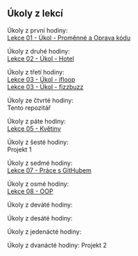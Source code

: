 ## Úkoly z lekcí
  
Úkoly z první hodiny:  
[Lekce 01 - Úkol - Proměnné a Oprava kódu](https://github.com/Emitlium/Engeto-Java-Training/tree/main/src/Lekce01)  

Úkoly z druhé hodiny:  
[Lekce 02 - Úkol - Hotel](https://github.com/Emitlium/Engeto-Java-Training/tree/main/src/Lekce02)  

Úkoly z třetí hodiny:  
[Lekce 03 - Úkol - ifloop](https://github.com/Emitlium/Engeto-Java-Training/tree/main/src/Lekce03/ifloop)  
[Lekce 03 - Úkol - fizzbuzz](https://github.com/Emitlium/Engeto-Java-Training/tree/main/src/Lekce03/fizzbuzz)

Úkoly ze čtvrté hodiny:  
Tento repozitář  

Úkoly z páte hodiny:  
[Lekce 05 - Květiny](https://github.com/Emitlium/Engeto-Java-Training/tree/main/src/Lekce05)  

Úkoly z šesté hodiny:  
Projekt 1

Úkoly z sedmé hodiny:  
[Lekce 07 - Práce s GitHubem](https://github.com/Emitlium/L7-Maven-test)  

Úkoly z osmé hodiny:  
[Lekce 08 - OOP](https://github.com/Emitlium/Engeto-Java-Training/tree/main/src/Lekce08)  

Úkoly z deváté hodiny:  

Úkoly z desáté hodiny:

Úkoly z jedenácté hodiny:

Úkoly z dvanácté hodiny: 
Projekt 2

